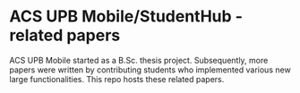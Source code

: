 # ACS UPB Mobile/StudentHub - related papers
ACS UPB Mobile started as a B.Sc. thesis project. Subsequently, more papers were written by contributing students who implemented various new large functionalities. This repo hosts these related papers.
